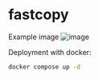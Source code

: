 # fastcopy

Example image
![image](https://github.com/user-attachments/assets/82092e30-8942-4d50-8977-7e0a3808f4b3)

Deployment with docker:
```bash
docker compose up -d
```
